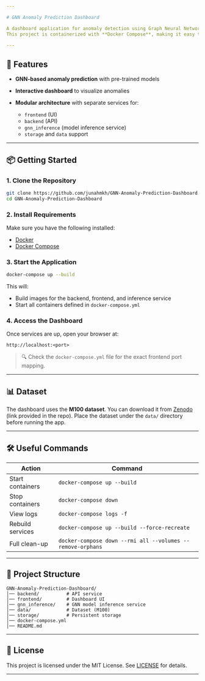 ```yaml
---

# GNN Anomaly Prediction Dashboard

A dashboard application for anomaly detection using Graph Neural Networks (GNNs).
This project is containerized with **Docker Compose**, making it easy to run locally or deploy.

---
```


## 🚀 Features

* **GNN-based anomaly prediction** with pre-trained models
* **Interactive dashboard** to visualize anomalies
* **Modular architecture** with separate services for:

  * `frontend` (UI)
  * `backend` (API)
  * `gnn_inference` (model inference service)
  * `storage` and `data` support

---

## 📦 Getting Started

### 1. Clone the Repository

```bash
git clone https://github.com/junahmkh/GNN-Anomaly-Prediction-Dashboard.git
cd GNN-Anomaly-Prediction-Dashboard
```

### 2. Install Requirements

Make sure you have the following installed:

* [Docker](https://docs.docker.com/get-docker/)
* [Docker Compose](https://docs.docker.com/compose/)

### 3. Start the Application

```bash
docker-compose up --build
```

This will:

* Build images for the backend, frontend, and inference service
* Start all containers defined in `docker-compose.yml`

### 4. Access the Dashboard

Once services are up, open your browser at:

```
http://localhost:<port>
```

> 🔍 Check the `docker-compose.yml` file for the exact frontend port mapping.

---

## 📊 Dataset

The dashboard uses the **M100 dataset**.
You can download it from [Zenodo]([https://zenodo.org/](https://zenodo.org/records/7541722)) (link provided in the repo).
Place the dataset under the `data/` directory before running the app.

---

## 🛠️ Useful Commands

| Action           | Command                                                    |
| ---------------- | ---------------------------------------------------------- |
| Start containers | `docker-compose up --build`                                |
| Stop containers  | `docker-compose down`                                      |
| View logs        | `docker-compose logs -f`                                   |
| Rebuild services | `docker-compose up --build --force-recreate`               |
| Full clean-up    | `docker-compose down --rmi all --volumes --remove-orphans` |

---

## 📂 Project Structure

```
GNN-Anomaly-Prediction-Dashboard/
│── backend/          # API service
│── frontend/         # Dashboard UI
│── gnn_inference/    # GNN model inference service
│── data/             # Dataset (M100)
│── storage/          # Persistent storage
│── docker-compose.yml
│── README.md
```

---

## 📜 License

This project is licensed under the MIT License.
See [LICENSE](LICENSE) for details.

---
